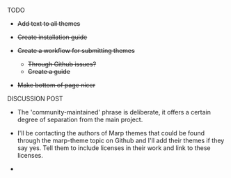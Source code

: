 TODO

- ~~Add text to all themes~~
- ~~Create installation guide~~
- ~~Create a workflow for submitting themes~~
  - ~~Through Github issues?~~
  - ~~Create a guide~~

- ~~Make bottom of page nicer~~



DISCUSSION POST

- The 'community-maintained' phrase is deliberate, it offers a certain degree of separation from the main project.

- I'll be contacting the authors of Marp themes that could be found through the marp-theme topic on Github and I'll add their themes if they say yes. Tell them to include licenses in their work and link to these licenses.
- 

